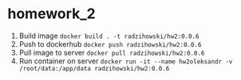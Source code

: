 # homework_2
1) Build image
```docker build . -t radzihowski/hw2:0.0.6```
2) Push to dockerhub
```docker push radzihowski/hw2:0.0.6```
3) Pull image to server
```docker pull radzihowski/hw2:0.0.6```
4) Run container on server
```docker run -it --name hw2oleksandr -v /root/data:/app/data radzihowski/hw2:0.0.6```